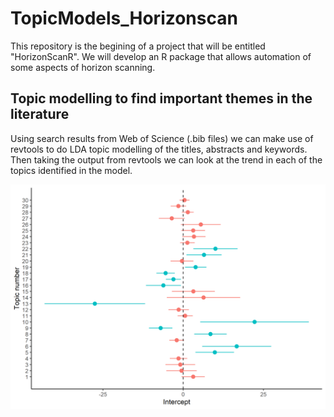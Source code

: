 # TopicModels_Horizonscan

This repository is the begining of a project that will be entitled "HorizonScanR". We will develop an R package that allows automation of some aspects of horizon scanning. 

## Topic modelling to find important themes in the literature

Using search results from Web of Science (.bib files) we can make use of revtools to do LDA topic modelling of the titles, abstracts and keywords. Then taking the output from revtools we can look at the trend in each of the topics identified in the model. 



![alt text](https://github.com/DrMattG/TopicModels_Horizonscan/blob/master/results/estimate.png)

